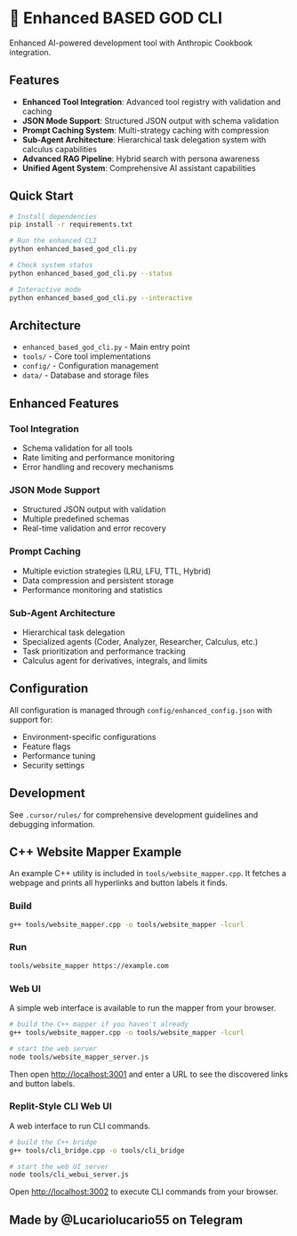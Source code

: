 # 🚀 Enhanced BASED GOD CLI

Enhanced AI-powered development tool with Anthropic Cookbook integration.

## Features

- **Enhanced Tool Integration**: Advanced tool registry with validation and caching
- **JSON Mode Support**: Structured JSON output with schema validation
- **Prompt Caching System**: Multi-strategy caching with compression
- **Sub-Agent Architecture**: Hierarchical task delegation system with calculus capabilities
- **Advanced RAG Pipeline**: Hybrid search with persona awareness
- **Unified Agent System**: Comprehensive AI assistant capabilities

## Quick Start

```bash
# Install dependencies
pip install -r requirements.txt

# Run the enhanced CLI
python enhanced_based_god_cli.py

# Check system status
python enhanced_based_god_cli.py --status

# Interactive mode
python enhanced_based_god_cli.py --interactive
```

## Architecture

- `enhanced_based_god_cli.py` - Main entry point
- `tools/` - Core tool implementations
- `config/` - Configuration management
- `data/` - Database and storage files

## Enhanced Features

### Tool Integration
- Schema validation for all tools
- Rate limiting and performance monitoring
- Error handling and recovery mechanisms

### JSON Mode Support
- Structured JSON output with validation
- Multiple predefined schemas
- Real-time validation and error recovery

### Prompt Caching
- Multiple eviction strategies (LRU, LFU, TTL, Hybrid)
- Data compression and persistent storage
- Performance monitoring and statistics

### Sub-Agent Architecture
- Hierarchical task delegation
- Specialized agents (Coder, Analyzer, Researcher, Calculus, etc.)
- Task prioritization and performance tracking
- Calculus agent for derivatives, integrals, and limits

## Configuration

All configuration is managed through `config/enhanced_config.json` with support for:
- Environment-specific configurations
- Feature flags
- Performance tuning
- Security settings

## Development

See `.cursor/rules/` for comprehensive development guidelines and debugging information.

## C++ Website Mapper Example

An example C++ utility is included in `tools/website_mapper.cpp`. It fetches a
webpage and prints all hyperlinks and button labels it finds.

### Build

```bash
g++ tools/website_mapper.cpp -o tools/website_mapper -lcurl
```

### Run

```bash
tools/website_mapper https://example.com
```

### Web UI

A simple web interface is available to run the mapper from your browser.

```bash
# build the C++ mapper if you haven't already
g++ tools/website_mapper.cpp -o tools/website_mapper -lcurl

# start the web server
node tools/website_mapper_server.js
```

Then open [http://localhost:3001](http://localhost:3001) and enter a URL to
see the discovered links and button labels.

### Replit-Style CLI Web UI

A web interface to run CLI commands.

```bash
# build the C++ bridge
g++ tools/cli_bridge.cpp -o tools/cli_bridge

# start the web UI server
node tools/cli_webui_server.js
```

Open [http://localhost:3002](http://localhost:3002) to execute CLI commands from your browser.

## Made by @Lucariolucario55 on Telegram
